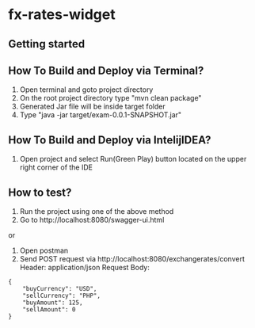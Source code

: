 # fx-rates-widget



## Getting started

## How To Build and Deploy via Terminal?
1. Open terminal and goto project directory
2. On the root project directory type "mvn clean package"
3. Generated Jar file will be inside target folder
4. Type "java -jar target/exam-0.0.1-SNAPSHOT.jar"


## How To Build and Deploy via IntelijIDEA?
1. Open project and select Run(Green Play) button located on the upper right corner of the IDE

## How to test?
1. Run the project using one of the above method
2. Go to http://localhost:8080/swagger-ui.html

or

1. Open postman
2. Send POST request via http://localhost:8080/exchangerates/convert
Header: application/json
Request Body: 
```
{
    "buyCurrency": "USD",
    "sellCurrency": "PHP",
    "buyAmount": 125,
    "sellAmount": 0
}
```
